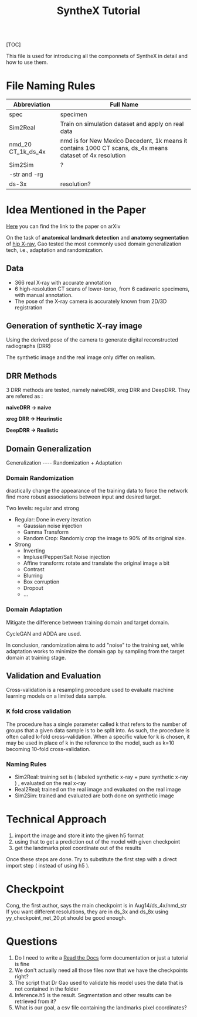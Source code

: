 <h1 align="center">SyntheX Tutorial</h1>
<br></br>

[TOC]

This file is used for introducing all the componnets of SyntheX in detail and how to use them.

# File Naming Rules

| Abbreviation       | Full Name                                                    |
| ------------------ | ------------------------------------------------------------ |
| spec               | specimen                                                     |
| Sim2Real           | Train on simulation dataset and apply on real data           |
| nmd_20 CT_1k_ds_4x | nmd is for New Mexico Decedent, 1k means it contains 1000 CT scans, ds_4x means dataset of 4x resolution |
| Sim2Sim            | ?                                                            |
| -str and -rg       |                                                              |
| ds-3x              | resolution?                                                  |



# Idea Mentioned in the Paper

[Here](https://arxiv.org/pdf/2206.06127.pdf) you can find the link to the paper on arXiv



On the task of **anatomical landmark detection** and **anatomy segmentation** of <u>hip X-ray</u>, Gao tested the most commonly used domain generalization tech, i.e., adaptation and randomization.

## Data

- 366 real X-ray with accurate annotation
- 6 high-resolution CT scans of lower-torso, from 6 cadaveric specimens, with manual annotation.
- The pose of the X-ray camera is accurately known from 2D/3D registration



## Generation of synthetic X-ray image

Using the derived pose of the camera to generate digital reconstructed radiographs (DRR)

The synthetic image and the real image only differ on realism.



## DRR Methods

3 DRR methods are tested, namely naiveDRR, xreg DRR and DeepDRR. They are refered as :

**naiveDRR -> naive**

**xreg DRR -> Heurinstic**

**DeepDRR -> Realistic**



## Domain Generalization

Generalization ---- Randomization + Adaptation

### Domain Randomization

drastically change the appearance of the training data to force the network find more robust associations between input and desired target.

Two levels: regular and strong

- Regular: Done in every iteration
  - Gaussian noise injection
  - Gamma Transform
  - Random Crop: Randomly crop the image to 90% of its original size.
- Strong
  - Inverting
  - Impluse/Pepper/Salt Noise injection
  - Affine transform: rotate and translate the original image a bit
  - Contrast
  - Blurring
  - Box corruption
  - Dropout
  - ...



### Domain Adaptation

Mitigate the difference between training domain and target domain.

CycleGAN and ADDA are used.



In conclusion, randomization aims to add "noise" to the training set, while adaptation works to minimize the domain gap by sampling from the target domain at training stage.



## Validation and Evaluation

Cross-validation is a resampling procedure used to evaluate machine learning models on a limited data sample.

### K fold cross validation

The procedure has a single parameter called k that refers to the number of groups that a given data sample is to be split into. As such, the procedure is often called k-fold cross-validation. When a specific value for k is chosen, it may be used in place of k in the reference to the model, such as k=10 becoming 10-fold cross-validation.

### Naming Rules

- Sim2Real: training set is ( labeled synthetic x-ray + pure synthetic x-ray ) , evaluated on the real x-ray 
- Real2Real; trained on the real image and evaluated on the real image
- Sim2Sim: trained and evaluated are both done on synthetic image



# Technical Approach

1. import the image and store it into the given h5 format
2. using that to get a prediction out of the model with given checkpoint
3. get the landmarks pixel coordinate out of the results

Once these steps are done. Try to substitute the first step with a direct import step ( instead of using h5 ).



# Checkpoint

Cong, the first author, says the main checkpoint is in Aug14/ds_4x/nmd_str
If you want different resolultions, they are in ds_3x and ds_8x
using yy_checkpoint_net_20.pt should be good enough.





# Questions

1. Do I need to write a [Read the Docs](https://docs.readthedocs.io/en/stable/tutorial/index.html) form documentation or just a tutorial is fine
2. We don't actually need all those files now that we have the checkpoints right?
3. The script that Dr Gao used to validate his model uses the data that is not contained in the folder
4. Inference.h5 is the result. Segmentation and other results can be retrieved from it?
5. What is our goal, a csv file containing the landmarks pixel coordinates?

